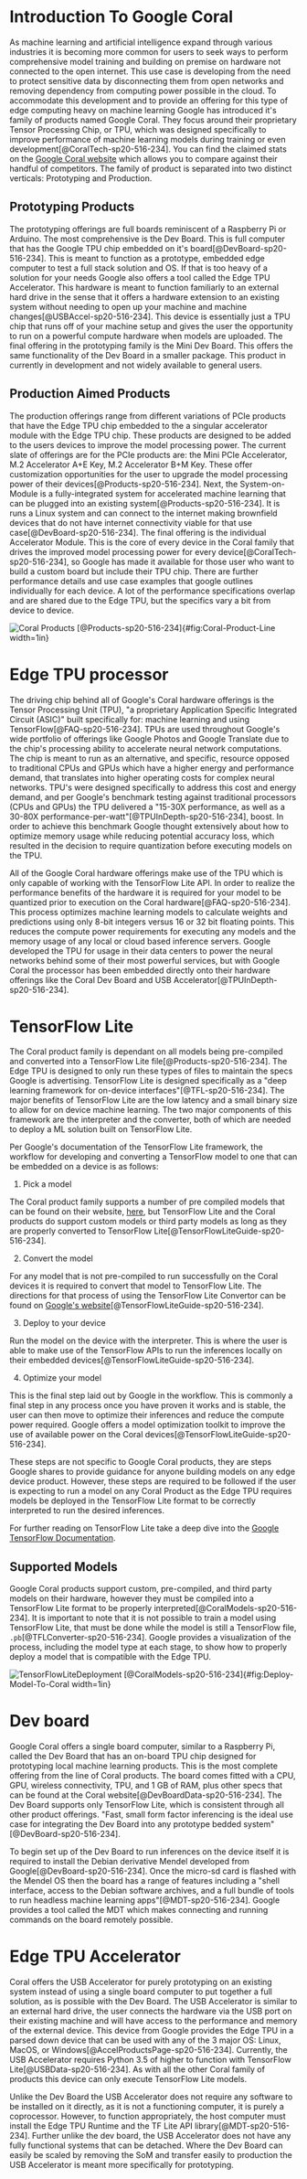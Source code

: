 # Introduction To Google Coral

As machine learning and artificial intelligence expand through various
industries it is becoming more common for users to seek ways to perform
comprehensive model training and building on premise on hardware not connected
to the open internet. This use case is developing from the need to protect
sensitive data by disconnecting them from open networks and removing dependency
from computing power possible in the cloud. To accommodate this development and
to provide an offering for this type of edge computing heavy on machine learning
Google has introduced it's family of products named Google Coral. They focus
around their proprietary Tensor Processing Chip, or TPU, which was designed
specifically to improve performance of machine learning models during training
or even development[@CoralTech-sp20-516-234]. You can find the claimed stats on
the [Google Coral website](https://coral.ai/) which allows you to compare
against their handful of competitors. The family of product is separated into
two distinct verticals: Prototyping and Production. 

## Prototyping Products

The prototyping offerings are full boards reminiscent of a Raspberry Pi or
Arduino. The most comprehensive is the Dev Board. This is full computer that has
the Google TPU chip embedded on it's board[@DevBoard-sp20-516-234]. This is
meant to function as a prototype, embedded edge computer to test a full stack
solution and OS. If that is too heavy of a solution for your needs Google also
offers a tool called the Edge TPU Accelerator. This hardware is meant to
function familiarly to an external hard drive in the sense that it offers a
hardware extension to an existing system without needing to open up your machine
and machine changes[@USBAccel-sp20-516-234]. This device is essentially just a
TPU chip that runs off of your machine setup and gives the user the opportunity
to run on a powerful compute hardware when models are uploaded. The final
offering in the prototyping family is the Mini Dev Board. This offers the same
functionality of the Dev Board in a smaller package. This product in currently
in development and not widely available to general users.

## Production Aimed Products

The production offerings range from different variations of PCIe products that
have the Edge TPU chip embedded to the a singular accelerator module with the
Edge TPU chip. These products are designed to be added to the users devices to
improve the model processing power. The current slate of offerings are for the
PCIe products are: the Mini PCIe Accelerator, M.2 Accelerator A+E Key,  M.2
Accelerator B+M Key. These offer customization opportunities for the user to
upgrade the model processing power of their devices[@Products-sp20-516-234].
Next, the System-on-Module is a fully-integrated system for accelerated machine
learning that can be plugged into an existing system[@Products-sp20-516-234]. It
is runs a Linux system and can connect to the internet making brownfield devices
that do not have internet connectivity viable for that use
case[@DevBoard-sp20-516-234]. The final offering is the individual Accelerator
Module. This is the core of every device in the Coral family that drives the
improved model processing power for every device[@CoralTech-sp20-516-234], so
Google has made it available for those user who want to build a custom board but
include their TPU chip. There are further performance details and use case
examples that google outlines individually for each device. A lot of the
performance specifications overlap and are shared due to the Edge TPU, but the
specifics vary a bit from device to device. 

![Coral Products [@Products-sp20-516-234]](./coralProducts.png){#fig:Coral-Product-Line width=1in}

# Edge TPU processor

The driving chip behind all of Google's Coral hardware offerings is the Tensor
Processing Unit (TPU), "a proprietary Application Specific Integrated Circuit
(ASIC)" built specifically for: machine learning and using
TensorFlow[@FAQ-sp20-516-234]. TPUs are used throughout Google's wide portfolio
of offerings like Google Photos and Google Translate due to the chip's
processing ability to accelerate neural network computations. The chip is meant
to run as an alternative, and specific, resource opposed to traditional CPUs and
GPUs which have a higher energy and performance demand, that translates into
higher operating costs for complex neural networks. TPU's were designed
specifically to address this cost and energy demand, and per Google's benchmark
testing against traditional processors (CPUs and GPUs) the TPU delivered a
"15-30X performance, as well as a 30-80X
performance-per-watt"[@TPUInDepth-sp20-516-234], boost. In order to achieve this
benchmark Google thought extensively about how to optimize memory usage while
reducing potential accuracy loss, which resulted in the decision to require
quantization before executing models on the TPU.

All of the Google Coral hardware offerings make use of the TPU which is only
capable of working with the TensorFlow Lite API. In order to realize the
performance benefits of the hardware it is required for your model to be
quantized prior to execution on the Coral hardware[@FAQ-sp20-516-234]. This
process optimizes machine learning models to calculate weights and predictions
using only 8-bit integers versus 16 or 32 bit floating points. This reduces the
compute power requirements for executing any models and the memory usage of any
local or cloud based inference servers. Google developed the TPU for usage in
their data centers to power the neural networks behind some of their most
powerful services, but with Google Coral the processor has been embedded
directly onto their hardware offerings like the Coral Dev Board and USB
Accelerator[@TPUInDepth-sp20-516-234]. 

<!-- - Major hardware component for all of the devices
- what is an inference?
- runs vision models
    - what are vision models?
- inference latency, wtf???
    - vs cloud AI things??

- https://cloud.google.com/blog/products/gcp/an-in-depth-look-at-googles-first-tensor-processing-unit-tpu

https://coral.ai/technology/ -->

# TensorFlow Lite

The Coral product family is dependant on all models being pre-compiled and
converted into a TensorFlow Lite file[@Products-sp20-516-234]. The Edge TPU is
designed to only run these types of files to maintain the specs Google is
advertising. TensorFlow Lite is designed specifically as a "deep learning
framework for on-device interfaces"[@TFL-sp20-516-234]. The major benefits of
TensorFlow Lite are the low latency and a small binary size to allow for on
device machine learning. The two major components of this framework are the
interpreter and the converter, both of which are needed to deploy a ML solution
built on TensorFlow Lite. 

Per Google's documentation of the TensorFlow Lite framework, the workflow for
developing and converting a TensorFlow model to one that can be embedded on a
device is as follows:

1. Pick a model

The Coral product family supports a number of pre compiled models that can be
found on their website, [here](https://coral.ai/models/), but TensorFlow Lite
and the Coral products do support custom models or third party models as long as
they are properly converted to TensorFlow
Lite[@TensorFlowLiteGuide-sp20-516-234].

2. Convert the model

For any model that is not pre-compiled to run successfully on the Coral devices
it is required to convert that model to TensorFlow Lite. The directions for that
process of using the TensorFlow Lite Convertor can be found on [Google's
website](https://www.tensorflow.org/lite/convert/index)[@TensorFlowLiteGuide-sp20-516-234].

3. Deploy to your device

Run the model on the device with the interpreter. This is where the user is able
to make use of the TensorFlow APIs to run the inferences locally on their
embedded devices[@TensorFlowLiteGuide-sp20-516-234]. 

4. Optimize your model

This is the final step laid out by Google in the workflow. This is commonly a
final step in any process once you have proven it works and is stable, the user
can then move to optimize their inferences and reduce the compute power
required. Google offers a model optimization toolkit to improve the use of
available power on the Coral devices[@TensorFlowLiteGuide-sp20-516-234].

These steps are not specific to Google Coral products, they are steps Google
shares to provide guidance for anyone building models on any edge device
product. However, these steps are required to be followed if the user is
expecting to run a model on any Coral Product as the Edge TPU requires models be
deployed in the TensorFlow Lite format to be correctly interpreted to run the
desired inferences.

For further reading on TensorFlow Lite take a deep dive into the [Google
TensorFlow Documentation](https://www.tensorflow.org/).

## Supported Models

Google Coral products support custom, pre-compiled, and third party models on
their hardware, however they must be compiled into a TensorFlow Lite format to
be properly interpreted[@CoralModels-sp20-516-234]. It is important to note that
it is not possible to train a model using TensorFlow Lite, that must be done
while the model is still a TensorFlow file, `.pb`[@TFLConverter-sp20-516-234].
Google provides a visualization of the process, including the model type at each
stage, to show how to properly deploy a model that is compatible with the Edge
TPU.

![TensorFlowLiteDeployment [@CoralModels-sp20-516-234]](./modelFlow.png){#fig:Deploy-Model-To-Coral width=1in}

<!-- https://coral.ai/docs/edgetpu/models-intro/

https://coral.ai/models/
https://cloud.google.com/vision/automl/docs/edge-quickstart -->

# Dev board

Google Coral offers a single board computer, similar to a Raspberry Pi, called
the Dev Board that has an on-board TPU chip designed for prototyping local
machine learning products. This is the most complete offering from the line of
Coral products. The board comes fitted with a CPU, GPU, wireless connectivity,
TPU, and 1 GB of RAM, plus other specs that can be found at the Coral
website[@DevBoardData-sp20-516-234]. The Dev Board supports only TensorFlow
Lite, which is consistent through all other product offerings. "Fast, small form
factor inferencing is the ideal use case for integrating the Dev Board into any
prototype bedded system"[@DevBoard-sp20-516-234]. 

To begin set up of the Dev Board to run inferences on the device itself it is
required to install the Debian derivative Mendel developed from
Google[@DevBoard-sp20-516-234]. Once the micro-sd card is flashed with the
Mendel OS then the board has a range of features including a "shell interface,
access to the Debian software archives, and a full bundle of tools to run
headless machine learning apps"[@MDT-sp20-516-234]. Google provides a tool
called the MDT which makes connecting and running commands on the board remotely
possible.

<!-- TODO: maybe an example of using MDT? -->


 <!-- https://coral.ai/docs/dev-board/mdt/
- Debian Flacor Mendel 
    - optimatized for embedded systems
- headless ML applications?
    - do researhc ont eh architecture of an ML app
- parallel computing for multiple models

https://coral.ai/docs/dev-board/datasheet/ -->


# Edge TPU Accelerator

Coral offers the USB Accelerator for purely prototyping on an existing system
instead of using a single board computer to put together a full solution, as is
possible with the Dev Board. The USB Accelerator is similar to an external hard
drive, the user connects the hardware via the USB port on their existing machine
and will have access to the performance and memory of the external device. This
device from Google provides the Edge TPU in a parsed down device that can be
used with any of the 3 major OS: Linux, MacOS, or
Windows[@AccelProductsPage-sp20-516-234]. Currently, the USB Accelerator
requires Python 3.5 of higher to function with TensorFlow
Lite[@USBData-sp20-516-234]. As with all the other Coral family of products this
device can only execute TensorFlow Lite models. 

Unlike the Dev Board the USB Accelerator does not require any software to be
installed on it directly, as it is not a functioning computer, it is purely a
coprocessor. However, to function appropriately, the host computer must install
the Edge TPU Runtime and the TF Lite API library[@MDT-sp20-516-234]. Further
unlike the dev board, the USB Accelerator does not have any fully functional
systems that can be detached. Where the Dev Board can easily be scaled by
removing the SoM and transfer easily to production the USB Accelerator is meant
more specifically for prototyping. 

<!-- - difference between training and inferences???
    - training involves use of a framework (tensorflow) and training datset
    - typically refers to creating an algorithm
    - inference is using a traing ML algorithm to make a prediction
    https://blogs.gartner.com/paul-debeasi/2019/02/14/training-versus-inference/
- this is an inference server
    - accepts input data directly, outputs the inferencer after running through a trained model
- on device training?
- IoT is a major player for advancement in this space -->

<!-- ## Prototyping vs Production -->
<!-- 
- embedded systems are an optoins
- so are on prem network systems
- on device solutions often result in a reduction of pwoer for normal cloud
  applications of ML servers
  https://simpliv.wordpress.com/2018/08/14/what-is-ai/?utm_campaign=News&utm_medium=Community&utm_source=DataCamp.com
- kety question: where shoudl I deploy my e ML infereence server in a
  distributed IoT system? -->

<!-- ## building models -->
<!-- 
- converting tensorflow models to Tf lite
- wtf is the small runtime package to run the models
- wtf is quantizing a model
    -  benefits of quantizing is the reduce computation power and reduce the
       cost fo cloud computing, introduction of chips liek Coral make that
       possible 
    - specficalyl for dep learning 
    - Facebooks opens ource something
    - https://engineering.fb.com/ml-applications/fbgemm/
    - an inference server runs a model algorithm and returns the inference
      output
- possible for models that do image recog, bject detection, semantic seg, etc.
- training models is insanely compute instensive  -->

<!-- ## Competitors  -->

<!-- - drawbacks to coral onyl accepts tensorflow  -->

<!-- ## Next steps -->
<!-- 
- nexus of on device ML and cloud based ML with the added benefits of both 
- The fundamental element of heterogeneous computing is the idea that tasks can
  be performed on different types of hardware, and yield different performance
  and power efficiency.
    - opportuntiy to automate the hardware to run the inference if multiple
      options are available
    - why use CPU or DSP over a GPU when running models


https://developers.googleblog.com/2019/10/coral-moves-out-of-beta.html

https://qengineering.eu/google-corals-tpu-explained.html

https://www.makeuseof.com/tag/google-coral-dev-board-raspberry-pi/

https://coral.ai/docs/edgetpu/faq/#

https://coral.ai/about-coral/

https://coral.ai/technology/

https://blogs.nvidia.com/blog/2016/08/22/difference-deep-learning-training-inference-ai/
-->
